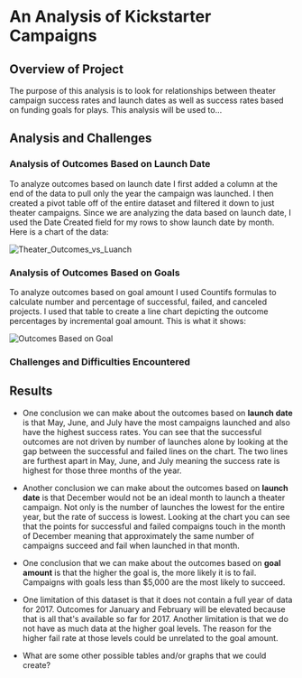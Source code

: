 # An Analysis of Kickstarter Campaigns

## Overview of Project

The purpose of this analysis is to look for relationships between theater campaign success rates and launch dates as well as success rates based on funding goals for plays.  This analysis will be used to...

## Analysis and Challenges

### Analysis of Outcomes Based on Launch Date
To analyze outcomes based on launch date I first added a column at the end of the data to pull only the year the campaign was launched.  I then created a pivot table off of the entire dataset and filtered it down to just theater campaigns.  Since we are analyzing the data based on launch date, I used the Date Created field for my rows to show launch date by month.  Here is a chart of the data:

![Theater_Outcomes_vs_Luanch](https://user-images.githubusercontent.com/108200597/177053044-27a8fa2e-afca-4572-9195-b8b6123f49be.png)


### Analysis of Outcomes Based on Goals
To analyze outcomes based on goal amount I used Countifs formulas to calculate number and percentage of successful, failed, and canceled projects.  I used that table to create a line chart depicting the outcome percentages by incremental goal amount.  This is what it shows:

![Outcomes Based on Goal](https://user-images.githubusercontent.com/108200597/177053103-3f364a9f-15ac-4911-8da0-3425c14da4ab.png)


### Challenges and Difficulties Encountered

## Results

-  One conclusion we can make about the outcomes based on **launch date** is that May, June, and July have the most campaigns launched and also have the highest success rates.  You can see that the successful outcomes are not driven by number of launches alone by looking at the gap between the successful and failed lines on the chart.  The two lines are furthest apart in May, June, and July meaning the success rate is highest for those three months of the year.  
- Another conclusion we can make about the outcomes based on **launch date** is that December would not be an ideal month to launch a theater campaign.  Not only is the number of launches the lowest for the entire year, but the rate of success is lowest.  Looking at the chart you can see that the points for successful and failed compaigns touch in the month of December meaning that approximately the same number of campaigns succeed and fail when launched in that month.

- One conclusion that we can make about the outcomes based on **goal amount** is that the higher the goal is, the more likely it is to fail.  Campaigns with goals less than $5,000 are the most likely to succeed.  

- One limitation of this dataset is that it does not contain a full year of data for 2017.  Outcomes for January and February will be elevated because that is all that's available so far for 2017.  Another limitation is that we do not have as much data at the higher goal levels.  The reason for the higher fail rate at those levels could be unrelated to the goal amount.

- What are some other possible tables and/or graphs that we could create?
